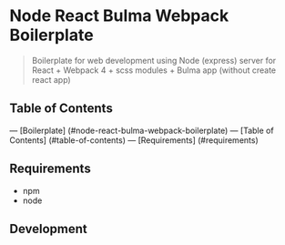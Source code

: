 # Node React Bulma Webpack Boilerplate
> Boilerplate for web development using Node (express) server for React + Webpack 4 + scss modules + Bulma app (without create react app)

## Table of Contents
— [Boilerplate] (#node-react-bulma-webpack-boilerplate)
  — [Table of Contents] (#table-of-contents)
  — [Requirements] (#requirements)


## Requirements
- npm
- node


## Development

